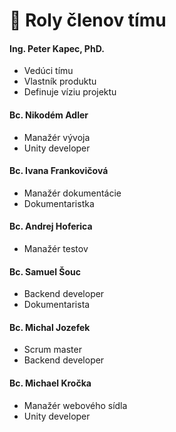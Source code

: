 # 👥 Roly členov tímu

#### Ing. Peter Kapec, PhD.
- Vedúci tímu
- Vlastník produktu
- Definuje víziu projektu

#### Bc. Nikodém Adler
- Manažér vývoja
- Unity developer

#### Bc. Ivana Frankovičová
- Manažér dokumentácie
- Dokumentaristka

#### Bc. Andrej Hoferica
- Manažér testov

#### Bc. Samuel Šouc
- Backend developer
- Dokumentarista

#### Bc. Michal Jozefek
- Scrum master
- Backend developer

#### Bc. Michael Kročka
- Manažér webového sídla
- Unity developer